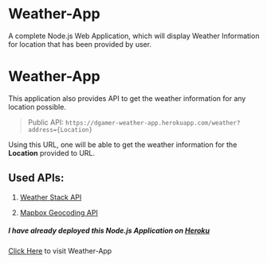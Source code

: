 # Weather-App

A complete Node.js Web Application, which will display Weather Information for location that has been provided by user.

# Weather-App

This application also provides API to get the weather information for any location possible.

> Public API: ```https://dgamer-weather-app.herokuapp.com/weather?address={Location}```

Using this URL, one will be able to get the weather information for the **Location** provided to URL.


## Used APIs:

1. [Weather Stack API](https://weatherstack.com/documentation)

2. [Mapbox Geocoding API](https://docs.mapbox.com/api/search/geocoding/)

##### I have already deployed this Node.js Application on [Heroku](https://www.heroku.com)
[Click Here](https://dgamer-weather-app.herokuapp.com/) to visit Weather-App
